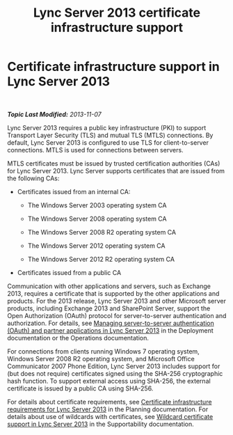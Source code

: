 ﻿---
title: Lync Server 2013 certificate infrastructure support
TOCTitle: Certificate infrastructure support
ms:assetid: 47aa5c95-eb60-4d4b-81d5-7fdaef1a1145
ms:mtpsurl: https://technet.microsoft.com/en-us/library/Gg425950(v=OCS.15)
ms:contentKeyID: 48184047
ms.date: 07/23/2014
mtps_version: v=OCS.15
---

<div data-xmlns="http://www.w3.org/1999/xhtml">

<div class="topic" data-xmlns="http://www.w3.org/1999/xhtml" data-msxsl="urn:schemas-microsoft-com:xslt" data-cs="http://msdn.microsoft.com/en-us/">

<div data-asp="http://msdn2.microsoft.com/asp">

# Certificate infrastructure support in Lync Server 2013

</div>

<div id="mainSection">

<div id="mainBody">

<span> </span>

_**Topic Last Modified:** 2013-11-07_

Lync Server 2013 requires a public key infrastructure (PKI) to support Transport Layer Security (TLS) and mutual TLS (MTLS) connections. By default, Lync Server 2013 is configured to use TLS for client-to-server connections. MTLS is used for connections between servers.

MTLS certificates must be issued by trusted certification authorities (CAs) for Lync Server 2013. Lync Server supports certificates that are issued from the following CAs:

  - Certificates issued from an internal CA:
    
      - The Windows Server 2003 operating system CA
    
      - The Windows Server 2008 operating system CA
    
      - The Windows Server 2008 R2 operating system CA
    
      - The Windows Server 2012 operating system CA
    
      - The Windows Server 2012 R2 operating system CA

  - Certificates issued from a public CA

Communication with other applications and servers, such as Exchange 2013, requires a certificate that is supported by the other applications and products. For the 2013 release, Lync Server 2013 and other Microsoft server products, including Exchange 2013 and SharePoint Server, support the Open Authorization (OAuth) protocol for server-to-server authentication and authorization. For details, see [Managing server-to-server authentication (OAuth) and partner applications in Lync Server 2013](lync-server-2013-managing-server-to-server-authentication-oauth-and-partner-applications.md) in the Deployment documentation or the Operations documentation.

For connections from clients running Windows 7 operating system, Windows Server 2008 R2 operating system, and Microsoft Office Communicator 2007 Phone Edition, Lync Server 2013 includes support for (but does not require) certificates signed using the SHA-256 cryptographic hash function. To support external access using SHA-256, the external certificate is issued by a public CA using SHA-256.

For details about certificate requirements, see [Certificate infrastructure requirements for Lync Server 2013](lync-server-2013-certificate-infrastructure-requirements.md) in the Planning documentation. For details about use of wildcards with certificates, see [Wildcard certificate support in Lync Server 2013](lync-server-2013-wildcard-certificate-support.md) in the Supportability documentation.

</div>

<span> </span>

</div>

</div>

</div>


